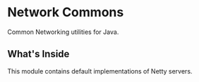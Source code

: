 # Network Commons
Common Networking utilities for Java.

## What's Inside
This module contains default implementations of Netty servers.
